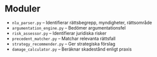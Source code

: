 # Moduler

- `nlu_parser.py` – Identifierar rättsbegrepp, myndigheter, rättsområde
- `argumentation_engine.py` – Bedömer argumentationsfel
- `risk_assessor.py` – Identifierar juridiska risker
- `precedent_matcher.py` – Matchar relevanta rättsfall
- `strategy_recommender.py` – Ger strategiska förslag
- `damage_calculator.py` – Beräknar skadestånd enligt praxis
